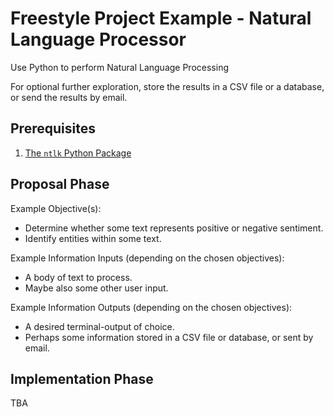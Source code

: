 # Freestyle Project Example - Natural Language Processor

Use Python to perform Natural Language Processing

For optional further exploration, store the results in a CSV file or a database, or send the results by email.

## Prerequisites

  1. [The `ntlk` Python Package](/notes/programming-languages/python/packages/nltk.md)

## Proposal Phase

Example Objective(s):

  + Determine whether some text represents positive or negative sentiment.
  + Identify entities within some text.

Example Information Inputs (depending on the chosen objectives):

  + A body of text to process.
  + Maybe also some other user input.

Example Information Outputs (depending on the chosen objectives):

  + A desired terminal-output of choice.
  + Perhaps some information stored in a CSV file or database, or sent by email.

## Implementation Phase

TBA
